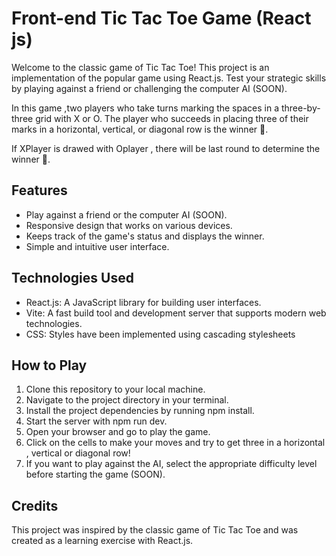 # Front-end Tic Tac Toe Game (React js)

Welcome to the classic game of Tic Tac Toe! This project is an implementation of the popular game using React.js. Test your strategic skills by playing against a friend or challenging the computer AI (SOON).

In this game ,two players who take turns marking the spaces in a three-by-three grid with X or O. The player who succeeds in placing three of their marks in a horizontal, vertical, or diagonal row is the winner 🥳.

If XPlayer is drawed with Oplayer , there will be last round to determine the winner 🥳.

## Features

- Play against a friend or the computer AI (SOON).
- Responsive design that works on various devices.
- Keeps track of the game's status and displays the winner.
- Simple and intuitive user interface.

## Technologies Used

- React.js: A JavaScript library for building user interfaces.
- Vite: A fast build tool and development server that supports modern web technologies.
- CSS: Styles have been implemented using cascading stylesheets

## How to Play

1. Clone this repository to your local machine.
2. Navigate to the project directory in your terminal.
3. Install the project dependencies by running npm install.
4. Start the server with npm run dev.
5. Open your browser and go to play the game.
6. Click on the cells to make your moves and try to get three in a horizontal , vertical or diagonal row!
7. If you want to play against the AI, select the appropriate difficulty level before starting the game (SOON).

## Credits

This project was inspired by the classic game of Tic Tac Toe and was created as a learning exercise with React.js.
